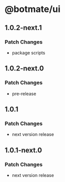 # @botmate/ui

## 1.0.2-next.1

### Patch Changes

- package scripts

## 1.0.2-next.0

### Patch Changes

- pre-release

## 1.0.1

### Patch Changes

- next version release

## 1.0.1-next.0

### Patch Changes

- next version release
